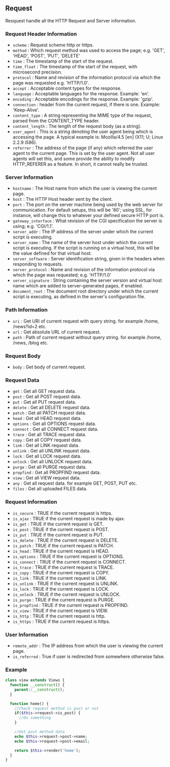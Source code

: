 ## Request

  Resquest handle all the HTTP Request and Server information.

### Request Header Information

  - `scheme` : Request scheme http or https.
  - `method` : Which request method was used to access the page; e.g. 'GET', 'HEAD', 'POST', 'PUT', 'DELETE'
  - `time` : The timestamp of the start of the request.
  - `time_float` : The timestamp of the start of the request, with microsecond precision.
  - `protocol` : Name and revision of the information protocol via which the page was requested e.g. 'HTTP/1.0'.
  - `accept` : Acceptable content types for the response. 
  - `language` : Acceptable languages for the response. Example: 'en'.
  - `encoding` : Acceptable encodings for the response. Example: 'gzip'.
  - `connection` : header from the current request, if there is one. Example: 'Keep-Alive'.
  - `content_type` : A string representing the MIME type of the request, parsed from the CONTENT_TYPE header.
  - `content_length` : The length of the request body (as a string).
  - `user_agent` : This is a string denoting the user agent being which is accessing the page. A typical example is: Mozilla/4.5 [en] (X11; U; Linux 2.2.9 i586).
  - `referrer` : The address of the page (if any) which referred the user agent to the current page. This is set by the user agent. Not all user agents will set this, and some provide the ability to modify HTTP_REFERER as a feature. In short, it cannot really be trusted.

### Server Information

  - `hostname` : The Host name from which the user is viewing the current page.
  - `host` : The HTTP Host header sent by the client.
  - `port` : The port on the server machine being used by the web server for communication. For default setups, this will be '80'; using SSL, for instance, will change this to whatever your defined secure HTTP port is.
  - `gateway_interface` : What revision of the CGI specification the server is using; e.g. 'CGI/1.1'.
  - `server_addr` : The IP address of the server under which the current script is executing.
  - `server_name` : The name of the server host under which the current script is executing. If the script is running on a virtual host, this will be the value defined for that virtual host.
  - `server_software` : Server identification string, given in the headers when responding to requests.
  - `server_protocol` : Name and revision of the information protocol via which the page was requested; e.g. 'HTTP/1.0'
  - `server_signature` : String containing the server version and virtual host name which are added to server-generated pages, if enabled.
  - `document_root` : The document root directory under which the current script is executing, as defined in the server's configuration file.

### Path Information

  - `uri` : Get URI of current request with query string. for example /home, /news?id=2 etc.
  - `url` : Get absolute URL of current request.
  - `path` : Path of current request without query string. for example /home, /news, /blog etc.

### Request Body

  - `body` : Get body of current request.

### Request Data

  - `get` : Get all GET request data.
  - `post` : Get all POST request data.
  - `put` : Get all PUT request data.
  - `delete` : Get all DELETE request data.
  - `patch` : Get all PATCH request data.
  - `head` : Get all HEAD request data.
  - `options` : Get all OPTIONS request data.
  - `connect` : Get all CONNECT request data.
  - `trace` : Get all TRACE request data.
  - `copy` : Get all COPY request data.
  - `link` : Get all LINK request data.
  - `unlink` : Get all UNLINK request data.
  - `lock` : Get all LOCK request data.
  - `unlock` : Get all UNLOCK request data.
  - `purge` : Get all PURGE request data.
  - `propfind` : Get all PROPFIND request data.
  - `view` : Get all VIEW request data.
  - `any` : Get all request data. for example GET, POST, PUT etc.
  - `files` : Get all uploaded FILES data.

### Request Information

  - `is_secure` : TRUE if the current request is https.
  - `is_ajax` : TRUE if the current request is made by ajax.
  - `is_get` : TRUE if the current request is GET.
  - `is_post` : TRUE if the current request is POST.
  - `is_put` : TRUE if the current request is PUT.
  - `is_delete` : TRUE if the current request is DELETE.
  - `is_patch` : TRUE if the current request is PATCH.
  - `is_head` : TRUE if the current request is HEAD.
  - `is_options` : TRUE if the current request is OPTIONS.
  - `is_connect` : TRUE if the current request is CONNECT.
  - `is_trace` : TRUE if the current request is TRACE.
  - `is_copy` : TRUE if the current request is COPY.
  - `is_link` : TRUE if the current request is LINK.
  - `is_unlink` : TRUE if the current request is UNLINK.
  - `is_lock` : TRUE if the current request is LOCK.
  - `is_unlock` : TRUE if the current request is UNLOCK.
  - `is_purge` : TRUE if the current request is PURGE.
  - `is_propfind` : TRUE if the current request is PROPFIND.
  - `is_view` : TRUE if the current request is VIEW.
  - `is_http` : TRUE if the current request is http.
  - `is_https` : TRUE if the current request is https.

### User Information

  - `remote_addr` : The IP address from which the user is viewing the current page.
  - `is_referred` : True if user is redirected from somewhere otherwise false.

### Example

```php
class view extends Views {
  function __construct() {
    parent::__construct();
  }

  function home() {
    //Check request method is post or not
    if($this->request->is_post) {
      //Do something
    }

    //Get post method data
    echo $this->request->post->name;
    echo $this->request->post->email;

    return $this->render('home');
  }
}
```
